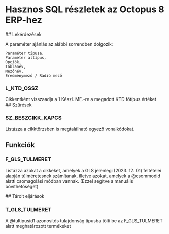 # Hasznos SQL részletek az Octopus 8 ERP-hez
## Lekérdezések

A paraméter ajánlás az alábbi sorrendben dolgozik:

```
Paraméter típusa, 
Paraméter altípus, 
Opciók, 
Táblanév, 
Mezőnév, 
Eredménymező / Rádió mező
```

### L_KTD_OSSZ
Cikkentként visszaadja a 1 Készl. ME.-re a megadott KTD főtípus értéket
## Szűrések

### SZ_BESZCIKK_KAPCS
Listázza a cikktörzsben is megtalálható egyező vonalkódokat.

## Funkciók

### F_GLS_TULMERET
Listázza azokat a cikkeket, amelyek a GLS jelenlegi (2023. 12. 01) feltételei alapján túlméretesnek számítanak, illetve azokat, amelyek a @csommodid alatti csomagolási módban vannak. (Ezzel segítve a manuális bővíthetőséget)

## Tárolt eljárások

### T_GLS_TULMERET
A @tultipusid1 azonosítós tulajdonság típusba tölti be az F_GLS_TULMERET alatt meghatározott termékeket